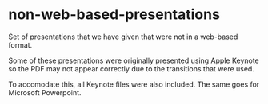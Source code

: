 non-web-based-presentations
===========================

Set of presentations that we have given that were not in a web-based format. 

Some of these presentations were originally presented using Apple Keynote so the PDF may not appear correctly due to the transitions that were used.

To accomodate this, all Keynote files were also included. The same goes for Microsoft Powerpoint.
